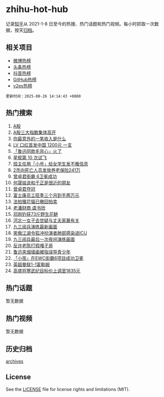 # zhihu-hot-hub

记录[知乎](https://www.zhihu.com/)从 2021-1-8 日至今的热搜、热门话题和热门视频。每小时抓取一次数据，按天[归档](archives)。

## 相关项目

- [微博热榜](https://github.com/snaildev/weibo-hot-hub)
- [头条热榜](https://github.com/snaildev/toutiao-hot-hub)
- [抖音热榜](https://github.com/snaildev/douyin-hot-hub)
- [GitHub热榜](https://github.com/snaildev/github-hot-hub)
- [v2ex热榜](https://github.com/snaildev/v2ex-hot-hub)


`更新时间：2025-08-26 14:14:43 +0800`

## 热门搜索

1. [A股](https://www.zhihu.com/search?q=A%E8%82%A1)
1. [A股三大指数集体高开](https://www.zhihu.com/search?q=A%E8%82%A1%E4%B8%89%E5%A4%A7%E6%8C%87%E6%95%B0%E9%9B%86%E4%BD%93%E9%AB%98%E5%BC%80)
1. [你最意外的一笔收入是什么](https://www.zhihu.com/search?q=%E4%BD%A0%E6%9C%80%E6%84%8F%E5%A4%96%E7%9A%84%E4%B8%80%E7%AC%94%E6%94%B6%E5%85%A5%E6%98%AF%E4%BB%80%E4%B9%88)
1. [ LV 口红首发中国 1200元 一支](https://www.zhihu.com/search?q=%20LV%20%E5%8F%A3%E7%BA%A2%E9%A6%96%E5%8F%91%E4%B8%AD%E5%9B%BD%201200%E5%85%83%20%E4%B8%80%E6%94%AF)
1. [「鲁迅同款毛背心」火了](https://www.zhihu.com/search?q=%E3%80%8C%E9%B2%81%E8%BF%85%E5%90%8C%E6%AC%BE%E6%AF%9B%E8%83%8C%E5%BF%83%E3%80%8D%E7%81%AB%E4%BA%86)
1. [星舰第 10 次试飞](https://www.zhihu.com/search?q=%E6%98%9F%E8%88%B0%E7%AC%AC%2010%20%E6%AC%A1%E8%AF%95%E9%A3%9E)
1. [班主任用「小号」给女学生发不雅信息](https://www.zhihu.com/search?q=%E7%8F%AD%E4%B8%BB%E4%BB%BB%E7%94%A8%E3%80%8C%E5%B0%8F%E5%8F%B7%E3%80%8D%E7%BB%99%E5%A5%B3%E5%AD%A6%E7%94%9F%E5%8F%91%E4%B8%8D%E9%9B%85%E4%BF%A1%E6%81%AF)
1. [2市向死亡人员发放养老保险241万](https://www.zhihu.com/search?q=2%E5%B8%82%E5%90%91%E6%AD%BB%E4%BA%A1%E4%BA%BA%E5%91%98%E5%8F%91%E6%94%BE%E5%85%BB%E8%80%81%E4%BF%9D%E9%99%A9241%E4%B8%87)
1. [曾卓君街霸 6卫冕成功](https://www.zhihu.com/search?q=%E6%9B%BE%E5%8D%93%E5%90%9B%E8%A1%97%E9%9C%B8%206%E5%8D%AB%E5%86%95%E6%88%90%E5%8A%9F)
1. [何晟铭说和于正是很近的朋友](https://www.zhihu.com/search?q=%E4%BD%95%E6%99%9F%E9%93%AD%E8%AF%B4%E5%92%8C%E4%BA%8E%E6%AD%A3%E6%98%AF%E5%BE%88%E8%BF%91%E7%9A%84%E6%9C%8B%E5%8F%8B)
1. [曾卓君夺冠](https://www.zhihu.com/search?q=%E6%9B%BE%E5%8D%93%E5%90%9B%E5%A4%BA%E5%86%A0)
1. [富士康员工旺季三个月到手两万元](https://www.zhihu.com/search?q=%E5%AF%8C%E5%A3%AB%E5%BA%B7%E5%91%98%E5%B7%A5%E6%97%BA%E5%AD%A3%E4%B8%89%E4%B8%AA%E6%9C%88%E5%88%B0%E6%89%8B%E4%B8%A4%E4%B8%87%E5%85%83)
1. [法拍狸花猫已撤回拍卖](https://www.zhihu.com/search?q=%E6%B3%95%E6%8B%8D%E7%8B%B8%E8%8A%B1%E7%8C%AB%E5%B7%B2%E6%92%A4%E5%9B%9E%E6%8B%8D%E5%8D%96)
1. [老潘财商 虞书欣](https://www.zhihu.com/search?q=%E8%80%81%E6%BD%98%E8%B4%A2%E5%95%86%20%E8%99%9E%E4%B9%A6%E6%AC%A3)
1. [邓刚钓获73斤野生花鲢](https://www.zhihu.com/search?q=%E9%82%93%E5%88%9A%E9%92%93%E8%8E%B773%E6%96%A4%E9%87%8E%E7%94%9F%E8%8A%B1%E9%B2%A2)
1. [河北一女子去世疑与丈夫家暴有关](https://www.zhihu.com/search?q=%E6%B2%B3%E5%8C%97%E4%B8%80%E5%A5%B3%E5%AD%90%E5%8E%BB%E4%B8%96%E7%96%91%E4%B8%8E%E4%B8%88%E5%A4%AB%E5%AE%B6%E6%9A%B4%E6%9C%89%E5%85%B3)
1. [九三阅兵演练最新画面](https://www.zhihu.com/search?q=%E4%B9%9D%E4%B8%89%E9%98%85%E5%85%B5%E6%BC%94%E7%BB%83%E6%9C%80%E6%96%B0%E7%94%BB%E9%9D%A2)
1. [笑傲江湖令狐冲扮演者肺部感染进ICU](https://www.zhihu.com/search?q=%E7%AC%91%E5%82%B2%E6%B1%9F%E6%B9%96%E4%BB%A4%E7%8B%90%E5%86%B2%E6%89%AE%E6%BC%94%E8%80%85%E8%82%BA%E9%83%A8%E6%84%9F%E6%9F%93%E8%BF%9BICU)
1. [九三阅兵最后一次夜间演练画面](https://www.zhihu.com/search?q=%E4%B9%9D%E4%B8%89%E9%98%85%E5%85%B5%E6%9C%80%E5%90%8E%E4%B8%80%E6%AC%A1%E5%A4%9C%E9%97%B4%E6%BC%94%E7%BB%83%E7%94%BB%E9%9D%A2)
1. [反诈老陈打假嘎子哥](https://www.zhihu.com/search?q=%E5%8F%8D%E8%AF%88%E8%80%81%E9%99%88%E6%89%93%E5%81%87%E5%98%8E%E5%AD%90%E5%93%A5)
1. [鲁迅夹烟墙画被指误导青少年](https://www.zhihu.com/search?q=%E9%B2%81%E8%BF%85%E5%A4%B9%E7%83%9F%E5%A2%99%E7%94%BB%E8%A2%AB%E6%8C%87%E8%AF%AF%E5%AF%BC%E9%9D%92%E5%B0%91%E5%B9%B4)
1. [「小孩」在EWC街霸6项目成功卫冕](https://www.zhihu.com/search?q=%E3%80%8C%E5%B0%8F%E5%AD%A9%E3%80%8D%E5%9C%A8EWC%E8%A1%97%E9%9C%B86%E9%A1%B9%E7%9B%AE%E6%88%90%E5%8A%9F%E5%8D%AB%E5%86%95)
1. [英超曼联1-1富勒姆](https://www.zhihu.com/search?q=%E8%8B%B1%E8%B6%85%E6%9B%BC%E8%81%941-1%E5%AF%8C%E5%8B%92%E5%A7%86)
1. [高盛将寒武纪目标价上调至1835元](https://www.zhihu.com/search?q=%E9%AB%98%E7%9B%9B%E5%B0%86%E5%AF%92%E6%AD%A6%E7%BA%AA%E7%9B%AE%E6%A0%87%E4%BB%B7%E4%B8%8A%E8%B0%83%E8%87%B31835%E5%85%83)

## 热门话题

暂无数据

## 热门视频

暂无数据

## 历史归档

[archives](archives)

## License

See the [LICENSE](LICENSE) file for license rights and limitations (MIT).

